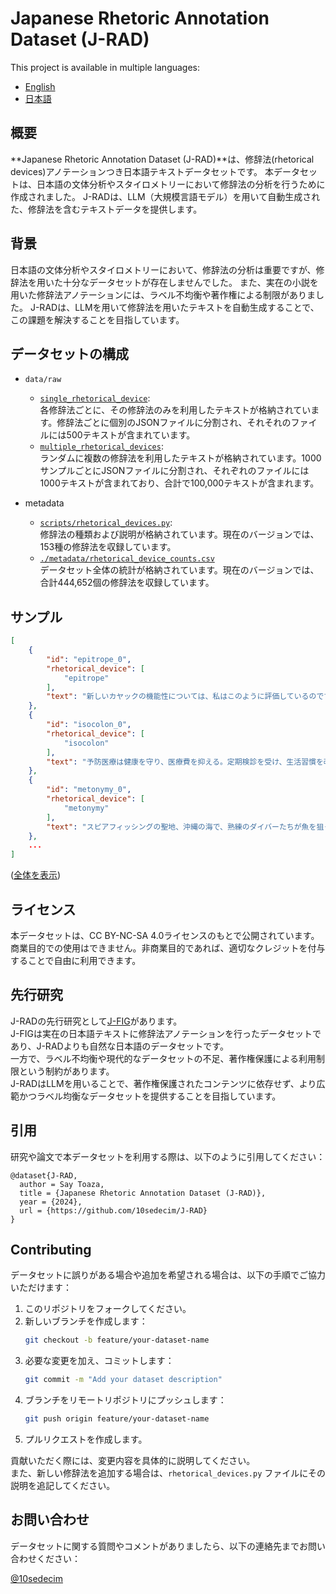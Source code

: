 # Japanese Rhetoric Annotation Dataset (J-RAD)

This project is available in multiple languages:
- [English](README.md)
- [日本語](README.ja.md)

## 概要
**Japanese Rhetoric Annotation Dataset (J-RAD)**は、修辞法(rhetorical devices)アノテーションつき日本語テキストデータセットです。
本データセットは、日本語の文体分析やスタイロメトリーにおいて修辞法の分析を行うために作成されました。
J-RADは、LLM（大規模言語モデル）を用いて自動生成された、修辞法を含むテキストデータを提供します。

## 背景
日本語の文体分析やスタイロメトリーにおいて、修辞法の分析は重要ですが、修辞法を用いた十分なデータセットが存在しませんでした。
また、実在の小説を用いた修辞法アノテーションには、ラベル不均衡や著作権による制限がありました。
J-RADは、LLMを用いて修辞法を用いたテキストを自動生成することで、この課題を解決することを目指しています。

## データセットの構成
- `data/raw`
  - [`single_rhetorical_device`](./data/raw/single_rhetorical_device):  
   各修辞法ごとに、その修辞法のみを利用したテキストが格納されています。修辞法ごとに個別のJSONファイルに分割され、それそれのファイルには500テキストが含まれています。
  - [`multiple_rhetorical_devices`](./data/raw/multiple_rhetorical_devices):  
  ランダムに複数の修辞法を利用したテキストが格納されています。1000サンプルごとにJSONファイルに分割され、それぞれのファイルには1000テキストが含まれており、合計で100,000テキストが含まれます。

- metadata
  - [`scripts/rhetorical_devices.py`](./scripts/rhetorical_devices.py):  
  修辞法の種類および説明が格納されています。現在のバージョンでは、153種の修辞法を収録しています。
  - [`./metadata/rhetorical_device_counts.csv`](./metadata/rhetorical_device_counts.csv)  
  データセット全体の統計が格納されています。現在のバージョンでは、合計444,652個の修辞法を収録しています。

## サンプル
```json
[
    {
        "id": "epitrope_0",
        "rhetorical_device": [
            "epitrope"
        ],
        "text": "新しいカヤックの機能性については、私はこのように評価しているのですが、あなたはどのように感じられますか?私の意見に同意されますか?"
    },
    {
        "id": "isocolon_0",
        "rhetorical_device": [
            "isocolon"
        ],
        "text": "予防医療は健康を守り、医療費を抑える。定期検診を受け、生活習慣を改善することが大切だ。"
    },
    {
        "id": "metonymy_0",
        "rhetorical_device": [
            "metonymy"
        ],
        "text": "スピアフィッシングの聖地、沖縄の海で、熟練のダイバーたちが魚を狙っていた。"
    },
    ...
]
```
([全体を表示](./data/sample/samples.json))

## ライセンス
本データセットは、CC BY-NC-SA 4.0ライセンスのもとで公開されています。  
商業目的での使用はできません。非商業目的であれば、適切なクレジットを付与することで自由に利用できます。

## 先行研究
J-RADの先行研究として[J-FIG](https://www.kotorica.net/j-fig/info/guideline)があります。  
J-FIGは実在の日本語テキストに修辞法アノテーションを行ったデータセットであり、J-RADよりも自然な日本語のデータセットです。  
一方で、ラベル不均衡や現代的なデータセットの不足、著作権保護による利用制限という制約があります。  
J-RADはLLMを用いることで、著作権保護されたコンテンツに依存せず、より広範かつラベル均衡なデータセットを提供することを目指しています。

## 引用
研究や論文で本データセットを利用する際は、以下のように引用してください：

```
@dataset{J-RAD,
  author = Say Toaza,
  title = {Japanese Rhetoric Annotation Dataset (J-RAD)},
  year = {2024},
  url = {https://github.com/10sedecim/J-RAD}
}
```

## Contributing
データセットに誤りがある場合や追加を希望される場合は、以下の手順でご協力いただけます：

1. このリポジトリをフォークしてください。
2. 新しいブランチを作成します：
    ```bash
    git checkout -b feature/your-dataset-name
    ```
3. 必要な変更を加え、コミットします：
    ```bash
    git commit -m "Add your dataset description"
    ```
4. ブランチをリモートリポジトリにプッシュします：
    ```bash
    git push origin feature/your-dataset-name
    ```
5. プルリクエストを作成します。

貢献いただく際には、変更内容を具体的に説明してください。  
また、新しい修辞法を追加する場合は、`rhetorical_devices.py` ファイルにその説明を追記してください。

## お問い合わせ
データセットに関する質問やコメントがありましたら、以下の連絡先までお問い合わせください：

[@10sedecim](https://x.com/10sedecim)